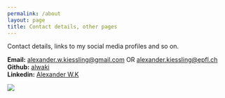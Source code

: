 ```yaml
---
permalink: /about
layout: page
title: Contact details, other pages
---
```


Contact details, links to my social media profiles and so on.

**Email:** alexander.w.kiessling@gmail.com OR alexander.kiessling@epfl.ch  
**Github:** [alwaki](https://github.com/Alwaki)  
**Linkedin:** [Alexander W.K](https://se.linkedin.com/in/alexander-wall%C3%A9n-kiessling-330462179)  

![](https://www.jorgesanz.net/assets/imgs/me/jsanz_small4.png)

